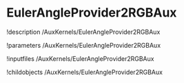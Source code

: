 <!-- MOOSE Documentation Stub: Remove this when content is added. -->

# EulerAngleProvider2RGBAux
!description /AuxKernels/EulerAngleProvider2RGBAux

!parameters /AuxKernels/EulerAngleProvider2RGBAux

!inputfiles /AuxKernels/EulerAngleProvider2RGBAux

!childobjects /AuxKernels/EulerAngleProvider2RGBAux
